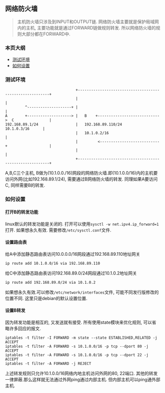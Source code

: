 ## 网络防火墙

>主机防火墙只涉及到INPUT和OUTPUT链. 网络防火墙主要就是保护局域网内的主机, 主要功能就是通过FORWARD链做规则转发. 所以网络防火墙的规则大部分都在FORWARD中.

### 本页大纲

* [测试环境](#测试环境)
* [如何设置](#如何设置)

### 测试环境

```
                                +---------------------------------------------------------+
                                |                                                         |
         ^--------------------+ |                                                         |
A        +--------------------> |   B    +---------------------------->  C                |
192.168.89.1/24                 |   192.168.89.110/24                    10.1.0.3/16      |
                                |   10.1.0.2/16                                           |
                                |         <---------------------------+                   |
                                |                                                         |
                                +---------------------------------------------------------+
```

 A,B,C三个主机, B做为(10.1.0.0./16)网段的网络防火墙.即(10.1.0.0/16)内的主机要访问外网(比如192.168.89.1/24), 需要通过B网络防火墙的转发. 同理如果A要访问C, 同样需要B的转发.

### 如何设置 

#### 打开B的转发功能

linux默认的转发功能是关闭的. 打开可以使用`sysctl -w net.ipv4.ip_forward=1`打开. 如果想永久有效. 需要修改`/etc/sysctl.conf`文件.

#### 设置路由表

给A中添加静态路由表访问10.0.0.0/16网段通过192.168.89.110地址网关

```
ip route add 10.1.0.0/16 via 192.168.89.110
```

给C中添加静态路由表访问192.168.89.0/24网段通过10.1.0.2地址网关

```
ip route add 192.168.89.0/24 via 10.1.0.2
```

如果想永久有效.可以修改`/etc/network/interfaces`文件, 可能不同发行版修改的位置不同. 这里只是debian的默认设置位置.


#### 设置B转发

因为转发功能是相互的, 又发送就有接受. 所有使用state模块来优化规则, 可以省略许多回应的报文.


```
iptables -t filter -I FORWARD -m state --state ESTABLISHED,RELATED -j ACCEPT
iptables -t filter -A FORWARD -s 10.1.0.0/16 -p tcp --dport 80 -j ACCEPT
iptables -t filter -A FORWARD -s 10.1.0.0/16 -p tcp --dport 22 -j ACCEPT
iptables -t filter -A FORWARD -j REJECT
```

上述转发规则只允许10.1.0.0/16网络内地主机访问外网的80, 22端口. 其他的转发一律屏蔽.那么这样就无法通过外网ping通过内部主机. 但内部主机可以ping通外部主机.